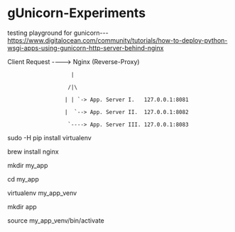 # gUnicorn-Experiments
testing playground for gunicorn--- https://www.digitalocean.com/community/tutorials/how-to-deploy-python-wsgi-apps-using-gunicorn-http-server-behind-nginx


Client Request ----> Nginx (Reverse-Proxy)

                        |
                        
                       /|\                 
                       
                      | | `-> App. Server I.   127.0.0.1:8081
                      
                      |  `--> App. Server II.  127.0.0.1:8082
                      
                       `----> App. Server III. 127.0.0.1:8083
                       



sudo -H pip install virtualenv

brew install nginx

mkdir my_app

cd my_app

virtualenv my_app_venv

mkdir app


source my_app_venv/bin/activate
